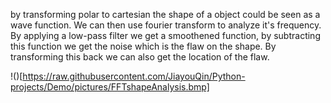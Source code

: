 by transforming polar to cartesian the shape of a object could be seen as a wave function.
We can then use fourier transform to analyze it's frequency.
By applying a low-pass filter we get a smoothened function, by subtracting this function we get the noise which is the flaw on the shape.
By transforming this back we can also get the location of the flaw.

!()[https://raw.githubusercontent.com/JiayouQin/Python-projects/Demo/pictures/FFTshapeAnalysis.bmp]
